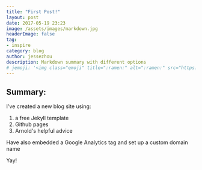 ```yaml
---
title: "First Post!"
layout: post
date: 2017-05-19 23:23
image: /assets/images/markdown.jpg
headerImage: false
tag:
- inspire
category: blog
author: jessezhou
description: Markdown summary with different options
# jemoji: '<img class="emoji" title=":ramen:" alt=":ramen:" src="https://assets.github.com/images/icons/emoji/unicode/1f35c.png" height="20" width="20" align="absmiddle">'
---
```


## Summary:

I've created a new blog site using:
1. a free Jekyll template
2. Github pages
3. Arnold's helpful advice

Have also embedded a Google Analytics tag and set up a custom domain name


Yay!

